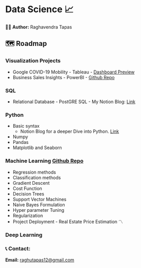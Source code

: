 # Data Science :chart_with_upwards_trend:

:raising_hand_man: <b> Author:</b> Raghavendra Tapas


## :world_map: Roadmap

### 

### Visualization Projects

  - Google COVID-19 Mobility - Tableau - [Dashboard Preview](https://public.tableau.com/profile/paheci.fico#!/vizhome/RaghavendraTapas-GoogleMobilityReport/Dashboard1?publish=yes)
  - Business Sales Insights - PowerBI - [Github Repo](https://github.com/Napster8/Data-Science/tree/Napster8/Visualization-Projects/Sales-Insights)

### SQL
  - Relational Database - PostGRE SQL - My Notion Blog: [Link](https://www.notion.so/raghavendratapas/PostGreSQL-67e6d33f43f24a0a8050cbd55d6e0796)

### Python 
  - Basic syntax
    - Notion Blog for a deeper Dive into Python. [Link](https://www.notion.so/raghavendratapas/Python-102ff321e28741a899e72ea6c1c293f0)
  - Numpy
  - Pandas
  - Matplotlib and Seaborn

### Machine Learning [Github Repo](https://github.com/Napster8/Data-Science/tree/Napster8/Machine-Learning)
  - Regression methods
  - Classification methods
  - Gradient Descent
  - Cost Function
  - Decision Trees
  - Support Vector Machines
  - Naive Bayes Formulation
  - Hyper parameter Tuning
  - Regularization
  - Project Deployment - Real Estate Price Estimation :part_alternation_mark:
 
### Deep Learning



### :telephone_receiver: Contact:

<b>Email:</b> raghutapas12@gmail.com

